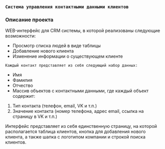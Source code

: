

### `Система управления контактными данными клиентов`

### Описание проекта
WEB-интерфейс для CRM системы, в которой реализованы следующие возможности:
* Просмотр списка людей в виде таблицы 
* Добавление нового клиента 
* Изменение информации о существующем клиенте
  
`Каждый контакт представляет из себя следующий набор данных:`
* Имя 
* Фамилия 
* Отчество 
* Массив объектов с контактными данными, где каждый объект содержит: 
 1) Тип контакта (телефон, email, VK и т.п.) 
 2) Значение контакта (номер телефона, адрес email, ссылка на страницу в VK и т.п.) 
 
 Интерфейс представляет из себя единственную страницу, на которой располагается таблица клиентов, кнопка для добавления нового клиента, а также шапка с логотипом компании и строкой поиска клиентов.
